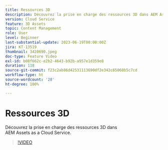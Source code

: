 ```yaml
---
title: Ressources 3D
description: Découvrez la prise en charge des ressources 3D dans AEM Assets as a Cloud Service.
version: Cloud Service
feature: 3D Assets
topic: Content Management
role: User
level: Beginner
last-substantial-update: 2023-06-19T00:00:00Z
jira: KT-13519
thumbnail: 3420690.jpeg
doc-type: Feature Video
exl-id: b08f662c-e2b2-4643-b92b-a957e1d359e8
duration: 118
source-git-commit: f23c2ab86d42531113690df2e342c65060b5c7cd
workflow-type: ht
source-wordcount: '28'
ht-degree: 100%

---
```


# Ressources 3D

Découvrez la prise en charge des ressources 3D dans AEM Assets as a Cloud Service.

>[!VIDEO](https://video.tv.adobe.com/v/3420690/?learn=on)
